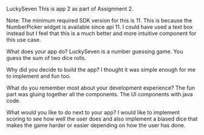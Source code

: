 LuckySeven
This is app 2 as part of Assignment 2.

Note: The minimum required SDK version for this is 11. This is because the NumberPicker widget is available since api 11. I could have used a text box instead but I feel that this is a much better and more intuitive component for this use case.

What does your app do?
LuckySeven is a number guessing game. You guess the sum of two dice rolls.

Why did you decide to build the app?
I thought it was simple enough for me to implement and fun too.

What do you remember most about your development experience?
The fun part was gluing together all the components. The UI components with java code.

What would you like to do next to your app?
I would like to implement scoring to see how well the user does and also implement a biased dice that makes the game harder or easier depending on how the user has done.

